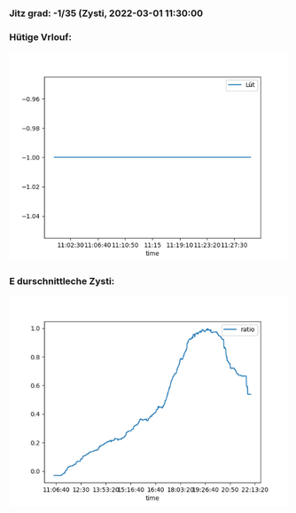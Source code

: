 ### Jitz grad: -1/35 (Zysti, 2022-03-01 11:30:00

### Hütige Vrlouf:
![Graph](Today.png)

### E durschnittleche Zysti:
![Graph](Zysti.png)